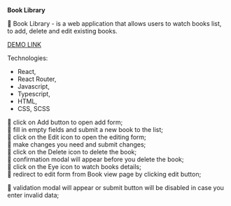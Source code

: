 **Book Library**

🚀 Book Library - is a web application that allows users to watch books list, to add, delete and edit existing books.

[DEMO LINK](https://krismakarovska.github.io/books/)

Technologies:
* React,
* React Router,
* Javascript,
* Typescript,
* HTML,
* CSS, SCSS
 
:small_orange_diamond: click on Add button to open add form;    
:small_orange_diamond: fill in empty fields and submit a new book to the list;    
:small_orange_diamond: click on the Edit icon to open the editing form;    
:small_orange_diamond: make changes you need and submit changes;       
:small_orange_diamond: click on the Delete icon to delete the book;    
:small_orange_diamond: confirmation modal will appear before you delete the book;    
:small_orange_diamond: click on the Eye icon to watch books details;    
:small_orange_diamond: redirect to edit form from Book view page by clicking edit button;    

:small_orange_diamond: validation modal will appear or submit button will be disabled in case you enter invalid data;    
 